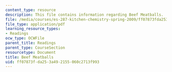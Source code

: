 ```yaml
---
content_type: resource
description: This file contains information regarding Beef Meatballs.
file: /media/courses/es-287-kitchen-chemistry-spring-2009/ff07873fda253a492155060c2713f993_MITES_287S09_read14.pdf
file_type: application/pdf
learning_resource_types:
- Readings
ocw_type: OCWFile
parent_title: Readings
parent_type: CourseSection
resourcetype: Document
title: Beef Meatballs
uid: ff07873f-da25-3a49-2155-060c2713f993
---
```

